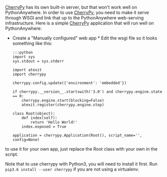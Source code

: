 
<!--
.. title: CherryPy on PythonAnywhere
.. slug: UsingCherryPy
.. date: 2015-05-13 14:35:28 UTC+01:00
.. tags:
.. category:
.. link:
.. description:
.. type: text
-->



[CherryPy](//www.cherrypy.org/) has its own built-in server, but that won't
work well on PythonAnywhere. In order to use [CherryPy](//www.cherrypy.org/),
you need to make it serve through WSGI and link that up to the PythonAnywhere
web-serving infrastructure. Here is a simple [CherryPy](//www.cherrypy.org/)
application that will run well on PythonAnywhere:

  * Create a "Manually configured" web app * Edit the wsgi file so it looks something like this:

        :::python
        import sys
        sys.stdout = sys.stderr

        import atexit
        import cherrypy

        cherrypy.config.update({'environment': 'embedded'})

        if cherrypy.__version__.startswith('3.0') and cherrypy.engine.state == 0:
            cherrypy.engine.start(blocking=False)
            atexit.register(cherrypy.engine.stop)

        class Root(object):
            def index(self):
                return 'Hello World!'
            index.exposed = True

        application = cherrypy.Application(Root(), script_name='', config=None)


to use it for your own app, just replace the Root class with your own in the script.

Note that to use cherrypy with Python3, you will need to install it first. Run `pip3.6 install --user cherrypy` if you are not using a virtualenv.


